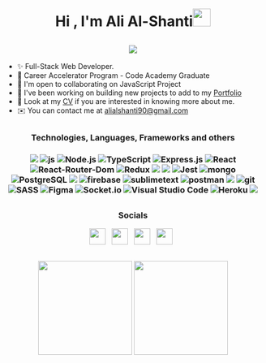 <h1 align="center">Hi , I'm Ali Al-Shanti<img src="https://media.giphy.com/media/hvRJCLFzcasrR4ia7z/giphy.gif" width="35"></h1>

 <h2 align='center'>
 <a href="https://github.com/DenverCoder1/readme-typing-svg"><img src="https://readme-typing-svg.herokuapp.com?lines=I'm+a+Full+Stack+JavaScript+Developer&center=true&width=500&height=50"></a>
 </h2>

* ✨ Full-Stack Web Developer.
* 👨‍  Career Accelerator Program - Code Academy Graduate
* 🤝  I'm open to collaborating on JavaScript Project
* 🌱  I've been working on building new projects to add to my [Portfolio](https://google/)
* 🔭  Look at my <a href="https://docs.google.com/document/d/1f4wYAnQIIoS5iRwRK76RGWqyvY4R0ewtv-QDXmPfw6k/edit?usp=sharing">CV</a> if you are interested in knowing more about me.
* ✉️  You can contact me at [alialshanti90@gmail.com](mailto:alialshanti90@gmail.com)


<h2></h2>

  
  <h3 align="center">Technologies, Languages, Frameworks and others<h3/>
	
<p align="center">
  <img src="https://img.shields.io/badge/html5-%23E34F26.svg?style=for-the-badge&logo=html5&logoColor=white" />
  <img src="https://img.shields.io/badge/JavaScript-F7DF1E?style=for-the-badge&logo=javascript&logoColor=black" alt="js" />
  <img alt="Node.js" src="https://img.shields.io/badge/Node.js-43853D.svg?style=for-the-badge&logo=node.js&logoColor=white">
  <img alt="TypeScript" src="https://img.shields.io/badge/TypeScript-007ACC.svg?style=for-the-badge&logo=typescript&logoColor=white">
  <img alt="Express.js" src="https://img.shields.io/badge/Express.js-404d59.svg?style=for-the-badge&logo=express&logoColor=white">
  <img alt="React" src="https://img.shields.io/badge/React-20232a.svg?style=for-the-badge&logo=react&logoColor=%2361DAFB">
  <img alt="React-Router-Dom" src="https://img.shields.io/badge/-React%20Router%20Dom-%236CDBFD?style=for-the-badge&logo=reactrouter&logoColor=%2361DAFB&color=black" />
  <img src="https://img.shields.io/badge/redux-%23593d88.svg?style=for-the-badge&logo=redux&logoColor=white" alt="Redux" />
  <img src="https://img.shields.io/badge/-material%20ui-%23017FFE?style=for-the-badge&logo=mui&logoColor=white" />
  <img src="https://img.shields.io/badge/tailwindcss-%2338B2AC.svg?style=for-the-badge&logo=tailwind-css&logoColor=white"/>
  <img alt="Jest" src="https://img.shields.io/badge/Jest-C21325.svg?style=for-the-badge&logo=jest&logoColor=white">
  <img src="https://img.shields.io/badge/MongoDB-%234ea94b.svg?&style=for-the-badge&logo=mongodb&logoColor=white" alt="mongo" />
  <img alt="PostgreSQL" src ="https://img.shields.io/badge/PostgreSQL-316192.svg?style=for-the-badge&logo=postgresql&logoColor=white">
  <img src="https://img.shields.io/badge/-sequelize-%233A6FBB?style=for-the-badge&logo=sequelize" />
  <img src="https://img.shields.io/badge/Firebase-ffca28?style=for-the-badge&logo=firebase&logoColor=black" alt="firebase" />
  <img src="https://img.shields.io/badge/github_actions-2088FF?style=for-the-badge&logo=github-actions&logoColor=white" alt="sublimetext" />
  <img src="https://img.shields.io/badge/postman-FF6C37?style=for-the-badge&logo=postman&logoColor=white" alt="postman" />
  <img src="https://img.shields.io/badge/-Eslint-4831B3?style=for-the-badge&logo=eslint&logoColor=white" />
  <img src="https://img.shields.io/badge/git-F05032?style=for-the-badge&logo=git&logoColor=white" alt="git" />
  <img src="https://img.shields.io/badge/SASS-hotpink.svg?style=for-the-badge&logo=SASS&logoColor=white" alt="SASS" />
  <img src="https://img.shields.io/badge/figma-%23F24E1E.svg?style=for-the-badge&logo=figma&logoColor=white" alt="Figma" />
  <img src="https://img.shields.io/badge/Socket.io-black?style=for-the-badge&logo=socket.io&badgeColor=010101" alt="Socket.io" />
  <img alt="Visual Studio Code" src="https://img.shields.io/badge/Visual%20Studio%20Code-0078d7.svg?style=for-the-badge&logo=visual-studio-code&logoColor=white">
  <img alt="Heroku" src="https://img.shields.io/badge/Heroku-430098.svg?style=for-the-badge&logo=heroku&logoColor=white">
  <img src="https://img.shields.io/badge/Ubuntu-E95420?style=for-the-badge&logo=ubuntu&logoColor=white" />
</p>
  
  <h2></h2>

<h3 align="center">Socials</h3>
  
<p align="center">
<a href="https://discord.com/users/ali-al-Shanti#5814" target="_blank" rel="noreferrer"><img src="https://raw.githubusercontent.com/danielcranney/readme-generator/main/public/icons/socials/discord.svg" width="32" height="32" /></a>&nbsp&nbsp;
<a href="https://www.github.com/alishanti98" target="_blank" rel="noreferrer"><img src="https://raw.githubusercontent.com/danielcranney/readme-generator/main/public/icons/socials/github.svg" width="32" height="32" /></a>&nbsp&nbsp;
<a href="https://www.linkedin.com/in/ali-al-shanti-868b67184" target="_blank" rel="noreferrer"><img src="https://raw.githubusercontent.com/danielcranney/readme-generator/main/public/icons/socials/linkedin.svg" width="32" height="32" /></a>&nbsp&nbsp;
<a href="https://www.twitter.com/alialshanti98" target="_blank" rel="noreferrer"><img src="https://raw.githubusercontent.com/danielcranney/readme-generator/main/public/icons/socials/twitter.svg" width="32" height="32" /></a>&nbsp&nbsp;
</p>
  
  

  <h2></h2>

<div align="center">
  <img height="185em" src="https://github-readme-stats.vercel.app/api?username=alishanti98&theme=dracula&show_icons=true" />
  <img height="185em" src="https://github-readme-streak-stats.herokuapp.com/?user=alishanti98&theme=dracula&date_format=M%20j%5B%2C%20Y%5D" />
</div>

